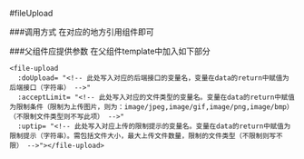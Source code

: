 #fileUpload

###调用方式
在对应的地方引用组件即可

###父组件应提供参数
在父组件template中加入如下部分
```
<file-upload
  :doUpload= "<!-- 此处写入对应的后端接口的变量名，变量在data的return中赋值为后端接口（字符串） -->"
  :acceptLimit= "<!-- 此处写入对应的文件类型的变量名。变量在data的return中赋值为限制条件（限制为上传图片，则为：image/jpeg,image/gif,image/png,image/bmp）（不限制文件类型则不写此项） -->"
  :uptip= "<!-- 此处写入对应上传的限制提示的变量名。变量在data的return中赋值为限制提示（字符串）。需包括文件大小，最大上传文件数量，限制的文件类型（不限制则写不限） -->"></file-upload>
```
